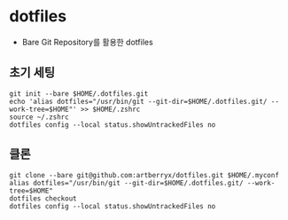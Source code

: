 # dotfiles

- Bare Git Repository를 활용한 dotfiles

## 초기 세팅

```
git init --bare $HOME/.dotfiles.git
echo 'alias dotfiles="/usr/bin/git --git-dir=$HOME/.dotfiles.git/ --work-tree=$HOME"' >> $HOME/.zshrc
source ~/.zshrc
dotfiles config --local status.showUntrackedFiles no
```

## 클론

```
git clone --bare git@github.com:artberryx/dotfiles.git $HOME/.myconf
alias dotfiles="/usr/bin/git --git-dir=$HOME/.dotfiles.git/ --work-tree=$HOME"
dotfiles checkout
dotfiles config --local status.showUntrackedFiles no
```
